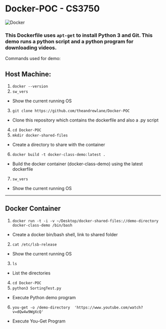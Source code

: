 # Docker-POC - CS3750

![Docker](https://upload.wikimedia.org/wikipedia/commons/7/79/Docker_(container_engine)_logo.png?raw=true)

### This Dockerfile uses ```apt-get``` to install Python 3 and Git. This demo runs a python script and a python program for downloading videos. 

Commands used for demo:
## Host Machine:
1.  ```docker --version```
2. ```sw_vers```
  - Show the current running OS
3. ```git clone https://github.com/theandrewlane/Docker-POC``` 
  - Clone this repository which contains the dockerfile and also a .py script
4. ```cd Docker-POC```
5. ```mkdir docker-shared-files``` 
  - Create a directory to share with the container
6. ```docker build -t docker-class-demo:latest .```
  - Build the docker container (docker-class-demo) using the latest dockerfile
7. ```sw_vers```
  - Show the current running OS
<hr>

## Docker Container

1. ```docker run -t -i -v ~/Desktop/docker-shared-files://demo-directory docker-class-demo /bin/bash``` 
  - Create a docker bin/bash shell, link to shared folder
2. ```cat /etc/lsb-release``` 
  - Show the current running OS
3. ```ls```
  - List the directories
4. ```cd Docker-POC```
5. ```python3 SortingTest.py``` 
  - Execute Python demo program
6. ```you-get -o /demo-directory  'https://www.youtube.com/watch?v=dQw4w9WgXcQ'``` 
  - Execute You-Get Program
